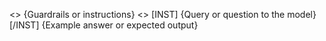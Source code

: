 <<SYS>>
{Guardrails or instructions}
<</SYS>>
[INST]
{Query or question to the model}
[/INST]
{Example answer or expected output}